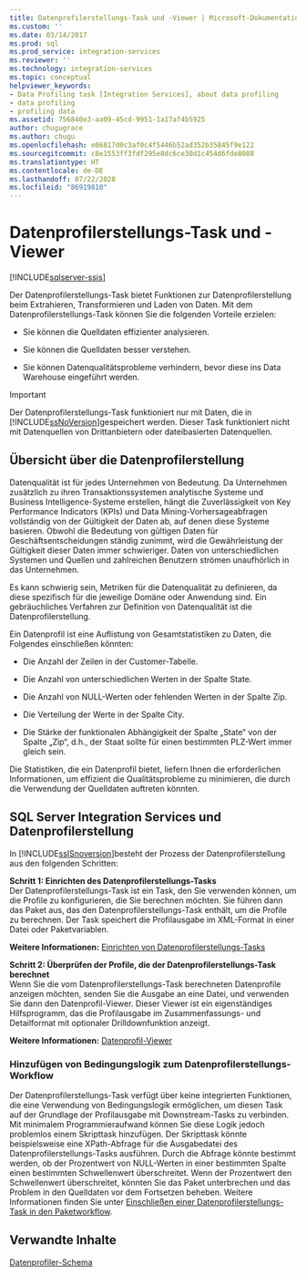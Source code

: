 ```yaml
---
title: Datenprofilerstellungs-Task und -Viewer | Microsoft-Dokumentation
ms.custom: ''
ms.date: 03/14/2017
ms.prod: sql
ms.prod_service: integration-services
ms.reviewer: ''
ms.technology: integration-services
ms.topic: conceptual
helpviewer_keywords:
- Data Profiling task [Integration Services], about data profiling
- data profiling
- profiling data
ms.assetid: 756840e3-aa09-45cd-9951-1a17af4b5925
author: chugugrace
ms.author: chugu
ms.openlocfilehash: e06817d0c3af0c4f5446b52ad352b35845f9e122
ms.sourcegitcommit: c8e1553ff3fdf295e8dc6ce30d1c454d6fde8088
ms.translationtype: HT
ms.contentlocale: de-DE
ms.lasthandoff: 07/22/2020
ms.locfileid: "86919810"
---
```

# <a name="data-profiling-task-and-viewer"></a>Datenprofilerstellungs-Task und -Viewer

[!INCLUDE[sqlserver-ssis](../../includes/applies-to-version/sqlserver-ssis.md)]


  Der Datenprofilerstellungs-Task bietet Funktionen zur Datenprofilerstellung beim Extrahieren, Transformieren und Laden von Daten. Mit dem Datenprofilerstellungs-Task können Sie die folgenden Vorteile erzielen:  
  
-   Sie können die Quelldaten effizienter analysieren.  
  
-   Sie können die Quelldaten besser verstehen.  
  
-   Sie können Datenqualitätsprobleme verhindern, bevor diese ins Data Warehouse eingeführt werden.  
  
> [!IMPORTANT]  
>  Der Datenprofilerstellungs-Task funktioniert nur mit Daten, die in [!INCLUDE[ssNoVersion](../../includes/ssnoversion-md.md)]gespeichert werden. Dieser Task funktioniert nicht mit Datenquellen von Drittanbietern oder dateibasierten Datenquellen.  
  
## <a name="data-profiling-overview"></a>Übersicht über die Datenprofilerstellung  
 Datenqualität ist für jedes Unternehmen von Bedeutung. Da Unternehmen zusätzlich zu ihren Transaktionssystemen analytische Systeme und Business Intelligence-Systeme erstellen, hängt die Zuverlässigkeit von Key Performance Indicators (KPIs) und Data Mining-Vorhersageabfragen vollständig von der Gültigkeit der Daten ab, auf denen diese Systeme basieren. Obwohl die Bedeutung von gültigen Daten für Geschäftsentscheidungen ständig zunimmt, wird die Gewährleistung der Gültigkeit dieser Daten immer schwieriger. Daten von unterschiedlichen Systemen und Quellen und zahlreichen Benutzern strömen unaufhörlich in das Unternehmen.  
  
 Es kann schwierig sein, Metriken für die Datenqualität zu definieren, da diese spezifisch für die jeweilige Domäne oder Anwendung sind. Ein gebräuchliches Verfahren zur Definition von Datenqualität ist die Datenprofilerstellung.  
  
 Ein Datenprofil ist eine Auflistung von Gesamtstatistiken zu Daten, die Folgendes einschließen könnten:  
  
-   Die Anzahl der Zeilen in der Customer-Tabelle.  
  
-   Die Anzahl von unterschiedlichen Werten in der Spalte State.  
  
-   Die Anzahl von NULL-Werten oder fehlenden Werten in der Spalte Zip.  
  
-   Die Verteilung der Werte in der Spalte City.  
  
-   Die Stärke der funktionalen Abhängigkeit der Spalte „State“ von der Spalte „Zip“, d.h., der Staat sollte für einen bestimmten PLZ-Wert immer gleich sein.  
  
 Die Statistiken, die ein Datenprofil bietet, liefern Ihnen die erforderlichen Informationen, um effizient die Qualitätsprobleme zu minimieren, die durch die Verwendung der Quelldaten auftreten könnten.  
  
## <a name="integration-services-and-data-profiling"></a>SQL Server Integration Services und Datenprofilerstellung  
 In [!INCLUDE[ssISnoversion](../../includes/ssisnoversion-md.md)]besteht der Prozess der Datenprofilerstellung aus den folgenden Schritten:  
  
 **Schritt 1: Einrichten des Datenprofilerstellungs-Tasks**  
 Der Datenprofilerstellungs-Task ist ein Task, den Sie verwenden können, um die Profile zu konfigurieren, die Sie berechnen möchten. Sie führen dann das Paket aus, das den Datenprofilerstellungs-Task enthält, um die Profile zu berechnen. Der Task speichert die Profilausgabe im XML-Format in einer Datei oder Paketvariablen.  
  
 **Weitere Informationen:** [Einrichten von Datenprofilerstellungs-Tasks](../../integration-services/control-flow/setup-of-the-data-profiling-task.md)  
  
 **Schritt 2: Überprüfen der Profile, die der Datenprofilerstellungs-Task berechnet**  
 Wenn Sie die vom Datenprofilerstellungs-Task berechneten Datenprofile anzeigen möchten, senden Sie die Ausgabe an eine Datei, und verwenden Sie dann den Datenprofil-Viewer. Dieser Viewer ist ein eigenständiges Hilfsprogramm, das die Profilausgabe im Zusammenfassungs- und Detailformat mit optionaler Drilldownfunktion anzeigt.  
  
 **Weitere Informationen:** [Datenprofil-Viewer](../../integration-services/control-flow/data-profile-viewer.md)  
  
### <a name="addition-of-conditional-logic-to-the-data-profiling-workflow"></a>Hinzufügen von Bedingungslogik zum Datenprofilerstellungs-Workflow  
 Der Datenprofilerstellungs-Task verfügt über keine integrierten Funktionen, die eine Verwendung von Bedingungslogik ermöglichen, um diesen Task auf der Grundlage der Profilausgabe mit Downstream-Tasks zu verbinden. Mit minimalem Programmieraufwand können Sie diese Logik jedoch problemlos einem Skripttask hinzufügen. Der Skripttask könnte beispielsweise eine XPath-Abfrage für die Ausgabedatei des Datenprofilerstellungs-Tasks ausführen. Durch die Abfrage könnte bestimmt werden, ob der Prozentwert von NULL-Werten in einer bestimmten Spalte einen bestimmten Schwellenwert überschreitet. Wenn der Prozentwert den Schwellenwert überschreitet, könnten Sie das Paket unterbrechen und das Problem in den Quelldaten vor dem Fortsetzen beheben. Weitere Informationen finden Sie unter [Einschließen einer Datenprofilerstellungs-Task in den Paketworkflow](../../integration-services/control-flow/incorporate-a-data-profiling-task-in-package-workflow.md).  
  
## <a name="related-content"></a>Verwandte Inhalte  
 [Datenprofiler-Schema](https://go.microsoft.com/fwlink/?LinkId=251524)  
  
  
